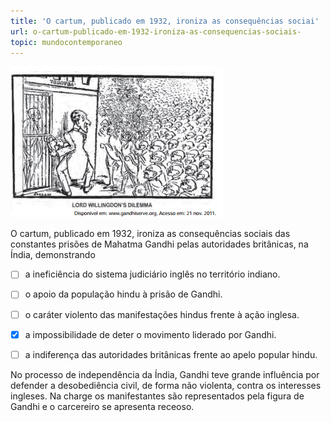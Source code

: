 ```yaml
---
title: 'O cartum, publicado em 1932, ironiza as consequências sociai'
url: o-cartum-publicado-em-1932-ironiza-as-consequencias-sociais-
topic: mundocontemporaneo
---
```



![](f2b8aa41-ddcf-7575-f7e2-4491e1b25b12.png)

O cartum, publicado em 1932, ironiza as consequências sociais das constantes prisões de Mahatma Gandhi pelas autoridades britânicas, na Índia, demonstrando



- [ ] a ineficiência do sistema judiciário inglês no território indiano.
- [ ] o apoio da população hindu à prisão de Gandhi.
- [ ] o caráter violento das manifestações hindus frente à ação inglesa.
- [x] a impossibilidade de deter o movimento liderado por Gandhi.
- [ ] a indiferença das autoridades britânicas frente ao apelo popular hindu.


No processo de independência da Índia, Gandhi teve grande influência por defender a desobediência civil, de forma não violenta, contra os interesses ingleses. Na charge os manifestantes são representados pela figura de Gandhi e o carcereiro se apresenta receoso.
